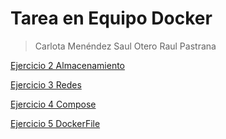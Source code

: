 # Tarea en Equipo Docker
> Carlota Menéndez 
> Saul Otero
> Raul Pastrana

[Ejercicio 2 Almacenamiento](https://github.com/carlotamdez96/TrabajoEquipoDocker/blob/main/Ejercicio%202%20-%20Almacenamiento/Ejercicio%202%20Almacenamiento%20-%20Portainer.md)

[Ejercicio 3 Redes](https://github.com/carlotamdez96/TrabajoEquipoDocker/blob/main/Ejercicios%203%20-%20Redes/Ejercicios3-Redes.md)

[Ejercicio 4 Compose](https://github.com/carlotamdez96/TrabajoEquipoDocker/blob/main/Ejercicios%204%20-%20Compose/Ejercicios4-Compose.md)

[Ejercicio 5 DockerFile](https://github.com/carlotamdez96/TrabajoEquipoDocker/blob/main/Ejercicio%205%20-%20Imagen%20con%20DockerFile/ImagenDockerFile.md)



